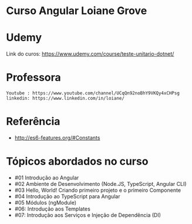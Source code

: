 # Curso Angular Loiane Grove
# Udemy
  Link do curos: https://www.udemy.com/course/teste-unitario-dotnet/

# Professora
	Youtube : https://www.youtube.com/channel/UCqQn92noBhY9VKQy4xCHPsg
	linkedin: https://www.linkedin.com/in/loiane/

# Referência
  - http://es6-features.org/#Constants

# Tópicos abordados no curso
  - #01 Introdução ao Angular
  - #02 Ambiente de Desenvolvimento (Node.JS, TypeScript, Angular CLI)
  - #03 Hello, World! Criando primeiro projeto e o primeiro Componente
  - #04 Introdução ao TypeScript para Angular
  - #05 Módulos (ngModule)
  - #06: Introdução aos Templates
  - #07: Introdução aos Serviços e Injeção de Dependência (DI)